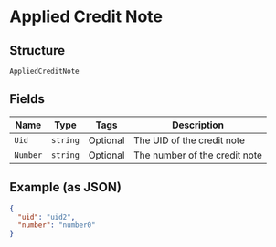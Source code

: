 
# Applied Credit Note

## Structure

`AppliedCreditNote`

## Fields

| Name | Type | Tags | Description |
|  --- | --- | --- | --- |
| `Uid` | `string` | Optional | The UID of the credit note |
| `Number` | `string` | Optional | The number of the credit note |

## Example (as JSON)

```json
{
  "uid": "uid2",
  "number": "number0"
}
```

